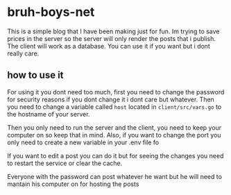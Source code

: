 #  bruh-boys-net



This is a simple blog that I have been making just for fun.
Im trying to save prices in the server so the server will only render the posts that i publish.
The client will work as a database.
You can use it if you want but i dont really care.


## how to use it



For using it you dont need too much, first you need to change the password for security reasons if you dont change it i dont care but whatever.
Then you need to change a variable called `host` located in `client/src/vars.go` to the hostname of your server.

Then you only need to run the server and the client, you need to keep your computer on so keep that in mind.
Also, if you want to change the port you only need to create  a new variable in your .env file fo


If you want to edit a post you can do it but for seeing the changes you need to restart the service or clear the cache.

Everyone with the password can post whatever he want but he will need to mantain his computer on for hosting the posts






